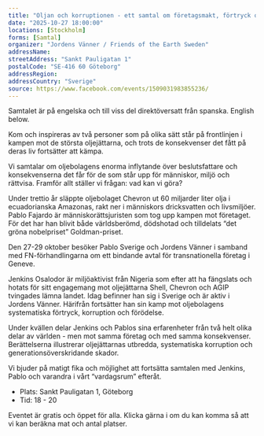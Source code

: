 ```yaml
---
title: "Oljan och korruptionen - ett samtal om företagsmakt, förtryck och motstånd"
date: "2025-10-27 18:00:00"
locations: [Stockholm]
forms: [Samtal]
organizer: "Jordens Vänner / Friends of the Earth Sweden"
addressName: 
streetAddress: "Sankt Pauligatan 1"
postalCode: "SE-416 60 Göteborg"
addressRegion:
addressCountry: "Sverige"
source: https://www.facebook.com/events/1509031983855236/
---
```

Samtalet är på engelska och till viss del direktöversatt från spanska. English below. 

Kom och inspireras av två personer som på olika sätt står på frontlinjen i kampen mot de största oljejättarna, och trots de konsekvenser det fått på deras liv fortsätter att kämpa. 

Vi samtalar om oljebolagens enorma inflytande över beslutsfattare och konsekvenserna det får för de som står upp för människor, miljö och rättvisa. Framför allt ställer vi frågan: vad kan vi göra? 

Under trettio år släppte oljebolaget Chevron ut 60 miljarder liter olja i ecuadorianska Amazonas, rakt ner i människors dricksvatten och livsmiljöer. Pablo Fajardo är människorättsjuristen som tog upp kampen mot företaget. För det har han blivit både världsberömd, dödshotad och tilldelats “det gröna nobelpriset” Goldman-priset. 

Den 27-29 oktober besöker Pablo Sverige och Jordens Vänner i samband med FN-förhandlingarna om ett bindande avtal för transnationella företag i Geneve.  

Jenkins Osalodor är miljöaktivist från Nigeria som efter att ha fängslats och hotats för sitt engagemang mot oljejättarna Shell, Chevron och AGIP tvingades lämna landet. Idag befinner han sig i Sverige och är aktiv i Jordens Vänner. Härifrån fortsätter han sin kamp mot oljebolagens systematiska förtryck, korruption och förödelse.

Under kvällen delar Jenkins och Pablos sina erfarenheter från två helt olika delar av världen - men mot samma företag och med samma konsekvenser. Berättelserna illustrerar oljejättarnas utbredda, systematiska korruption och generationsöverskridande skador. 

Vi bjuder på matigt fika och möjlighet att fortsätta samtalen med Jenkins, Pablo och varandra i vårt “vardagsrum” efteråt. 

- Plats: Sankt Pauligatan 1, Göteborg
- Tid: 18 - 20

Eventet är gratis och öppet för alla. Klicka gärna i om du kan komma så att vi kan beräkna mat och antal platser. 

